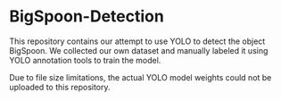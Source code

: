 # BigSpoon-Detection
This repository contains our attempt to use YOLO to detect the object BigSpoon. We collected our own dataset and manually labeled it using YOLO annotation tools to train the model.

Due to file size limitations, the actual YOLO model weights could not be uploaded to this repository.
